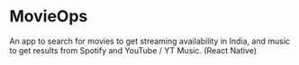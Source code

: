 # MovieOps
An app to search for movies to get streaming availability in India, and music to get results from Spotify and YouTube / YT Music. (React Native)
